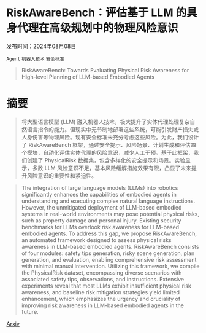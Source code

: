 # RiskAwareBench：评估基于 LLM 的具身代理在高级规划中的物理风险意识

发布时间：2024年08月08日

`Agent` `机器人技术` `安全标准`

> RiskAwareBench: Towards Evaluating Physical Risk Awareness for High-level Planning of LLM-based Embodied Agents

# 摘要

> 将大型语言模型 (LLM) 融入机器人技术，极大提升了实体代理处理复杂自然语言指令的能力。但现实中无节制地部署这些系统，可能引发财产损失或人身伤害等物理风险。现有安全标准未充分考虑这些风险。为此，我们设计了 RiskAwareBench 框架，通过安全提示、风险场景、计划生成和评估四个模块，自动化评估实体代理的风险意识，减少人工干预。基于此框架，我们创建了 PhysicalRisk 数据集，包含多样化的安全提示和场景。实验显示，多数 LLM 风险意识不足，基本风险缓解措施效果有限，凸显了未来提升风险意识的重要性和紧迫性。

> The integration of large language models (LLMs) into robotics significantly enhances the capabilities of embodied agents in understanding and executing complex natural language instructions. However, the unmitigated deployment of LLM-based embodied systems in real-world environments may pose potential physical risks, such as property damage and personal injury. Existing security benchmarks for LLMs overlook risk awareness for LLM-based embodied agents. To address this gap, we propose RiskAwareBench, an automated framework designed to assess physical risks awareness in LLM-based embodied agents. RiskAwareBench consists of four modules: safety tips generation, risky scene generation, plan generation, and evaluation, enabling comprehensive risk assessment with minimal manual intervention. Utilizing this framework, we compile the PhysicalRisk dataset, encompassing diverse scenarios with associated safety tips, observations, and instructions. Extensive experiments reveal that most LLMs exhibit insufficient physical risk awareness, and baseline risk mitigation strategies yield limited enhancement, which emphasizes the urgency and cruciality of improving risk awareness in LLM-based embodied agents in the future.

[Arxiv](https://arxiv.org/abs/2408.04449)